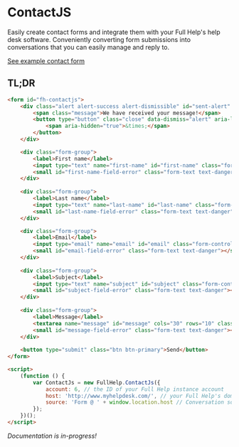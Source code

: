 # ContactJS 

Easily create contact forms and integrate them with your Full Help's help desk software. Conveniently converting form submissions into conversations that you can easily manage and reply to.

[See example contact form](https://htmlpreview.github.io/?https://github.com/FullHelp/contactjs/blob/master/examples/contact.html)

## TL;DR

```html
<form id="fh-contactjs">
    <div class="alert alert-success alert-dismissible" id="sent-alert" role="alert" style="display: none;">
        <span class="message">We have received your message!</span>
        <button type="button" class="close" data-dismiss="alert" aria-label="Close">
            <span aria-hidden="true">&times;</span>
        </button>
    </div>

    <div class="form-group">
        <label>First name</label>
        <input type="text" name="first-name" id="first-name" class="form-control">
        <small id="first-name-field-error" class="form-text text-danger"></small>
    </div>
    
    <div class="form-group">
        <label>Last name</label>
        <input type="text" name="last-name" id="last-name" class="form-control">
        <small id="last-name-field-error" class="form-text text-danger"></small>
    </div>

    <div class="form-group">
        <label>Email</label>
        <input type="email" name="email" id="email" class="form-control" required>
        <small id="email-field-error" class="form-text text-danger"></small>
    </div>
    
    <div class="form-group">
        <label>Subject</label>
        <input type="text" name="subject" id="subject" class="form-control">
        <small id="subject-field-error" class="form-text text-danger"></small>
    </div>
    
    <div class="form-group">
        <label>Message</label>
        <textarea name="message" id="message" cols="30" rows="10" class="form-control"></textarea>
        <small id="message-field-error" class="form-text text-danger"></small>
    </div>
    
    <button type="submit" class="btn btn-primary">Send</button>
</form>

<script>
    (function () {
        var ContactJs = new FullHelp.ContactJs({
            account: 6, // the ID of your Full Help instance account
            host: 'http://www.myhelpdesk.com/', // your Full Help's domain instance
            source: 'Form @ ' + window.location.host // Conversation source, e.g., "Form @ www.myhelpdesk.com"
        });
    })();
</script>
```

*Documentation is in-progress!*